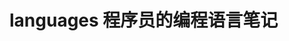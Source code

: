 # languages 程序员的编程语言笔记                
            
                          
                           
                               
             
              
   
 
    
       

